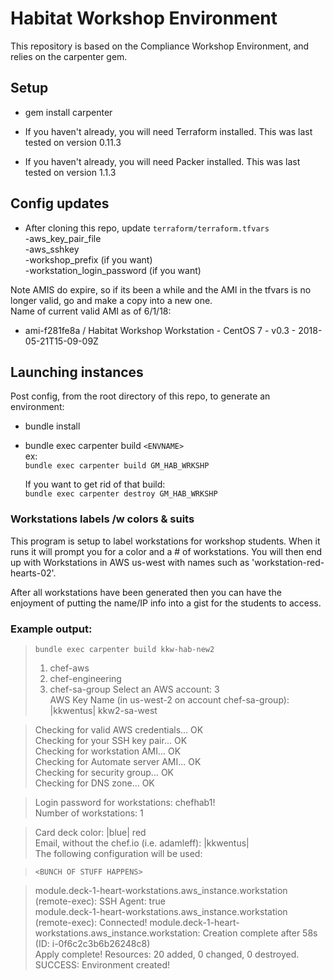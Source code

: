 # Habitat Workshop Environment

This repository is based on the Compliance Workshop Environment, and relies on the carpenter gem.

## Setup
* gem install carpenter

* If you haven't already, you will need Terraform installed.
This was last tested on version 0.11.3

* If you haven't already, you will need Packer installed.
This was last tested on version 1.1.3

## Config updates
* After cloning this repo, update `terraform/terraform.tfvars`         
        -aws_key_pair_file  
        -aws_sshkey  
        -workshop_prefix (if you want)    
        -workstation_login_password (if you want)  

Note AMIS do expire, so if its been a while and the AMI in the tfvars is no longer valid, go and make a copy into a new one.  
Name of current valid AMI as of 6/1/18:
* ami-f281fe8a / Habitat Workshop Workstation - CentOS 7 - v0.3 - 2018-05-21T15-09-09Z


## Launching instances

Post config, from the root directory of this repo, to generate an environment:

* bundle install 
* bundle exec carpenter build `<ENVNAME>`  
ex:  
    `bundle exec carpenter build GM_HAB_WRKSHP`

    If you want to get rid of that build:  
    `bundle exec carpenter destroy GM_HAB_WRKSHP`

### Workstations labels /w colors & suits

This program is setup to label workstations for workshop students. When it runs it will prompt you for a color and a # of workstations. You will then end up with Workstations in AWS us-west with names such as 'workstation-red-hearts-02'.

After all workstations have been generated then you can have the enjoyment of putting the name/IP info into a gist for the students to access.

### Example output:

> `bundle exec carpenter build kkw-hab-new2`      
> 1. chef-aws
> 2. chef-engineering
> 3. chef-sa-group
> Select an AWS account: 3    
> AWS Key Name (in us-west-2 on account chef-sa-group): |kkwentus| kkw2-sa-west

> Checking for valid AWS credentials... OK  
> Checking for your SSH key pair... OK  
> Checking for workstation AMI... OK  
> Checking for Automate server AMI... OK  
> Checking for security group... OK  
> Checking for DNS zone... OK   

> Login password for workstations: chefhab1!  
> Number of workstations: 1  

> Card deck color: |blue| red  
> Email, without the chef.io (i.e. adamleff): |kkwentus|  
> The following configuration will be used:  

>`<BUNCH OF STUFF HAPPENS>`  

> module.deck-1-heart-workstations.aws_instance.workstation (remote-exec):   SSH Agent: true    
> module.deck-1-heart-workstations.aws_instance.workstation (remote-exec): Connected!
> module.deck-1-heart-workstations.aws_instance.workstation: Creation complete after 58s (ID: i-0f6c2c3b6b26248c8)  
> Apply complete! Resources: 20 added, 0 changed, 0 destroyed.  
> SUCCESS: Environment created!
